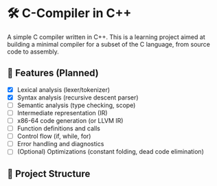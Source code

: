 # 🛠️ C-Compiler in C++

A simple C compiler written in C++. This is a learning project aimed at building a minimal compiler for a subset of the C language, from source code to assembly.

## 🚀 Features (Planned)

- [x] Lexical analysis (lexer/tokenizer)
- [x] Syntax analysis (recursive descent parser)
- [ ] Semantic analysis (type checking, scope)
- [ ] Intermediate representation (IR)
- [ ] x86-64 code generation (or LLVM IR)
- [ ] Function definitions and calls
- [ ] Control flow (if, while, for)
- [ ] Error handling and diagnostics
- [ ] (Optional) Optimizations (constant folding, dead code elimination)

## 📁 Project Structure

